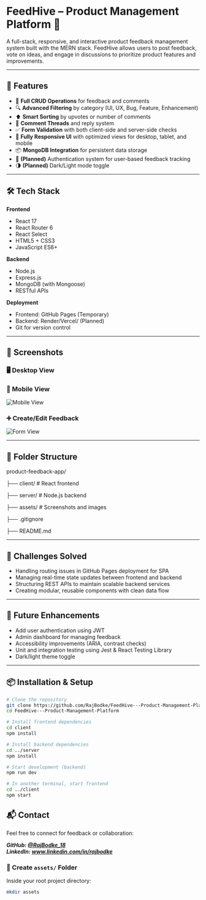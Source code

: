 # FeedHive – Product Management Platform 🐝

A full-stack, responsive, and interactive product feedback management system built with the MERN stack. FeedHive allows users to post feedback, vote on ideas, and engage in discussions to prioritize product features and improvements.

---

## 🚀 Features

- 🔄 **Full CRUD Operations** for feedback and comments
- 🔍 **Advanced Filtering** by category (UI, UX, Bug, Feature, Enhancement)
- ⬆️ **Smart Sorting** by upvotes or number of comments
- 💬 **Comment Threads** and reply system
- ✅ **Form Validation** with both client-side and server-side checks
- 📱 **Fully Responsive UI** with optimized views for desktop, tablet, and mobile
- 📦 **MongoDB Integration** for persistent data storage
- 🔐 **(Planned)** Authentication system for user-based feedback tracking
- 🌗 **(Planned)** Dark/Light mode toggle

---

## 🛠️ Tech Stack

**Frontend**
- React 17
- React Router 6
- React Select
- HTML5 + CSS3
- JavaScript ES6+

**Backend**
- Node.js
- Express.js
- MongoDB (with Mongoose)
- RESTful APIs

**Deployment**
- Frontend: GitHub Pages (Temporary)
- Backend: Render/Vercel/ (Planned)
- Git for version control

---

## 📸 Screenshots

### 🖥️ Desktop View


### 📱 Mobile View
![Mobile View](assets/mobile-view.png)

### ➕ Create/Edit Feedback
![Form View](assets/form-view.png)

---

## 📁 Folder Structure

<p> product-feedback-app/ </p>
<p> ├── client/ # React frontend </p>
<p> ├── server/ # Node.js backend </p>
<p> ├── assets/ # Screenshots and images </p>
<p> ├── .gitignore </p>
<p> ├── README.md </p>


---

## 🧠 Challenges Solved

- Handling routing issues in GitHub Pages deployment for SPA
- Managing real-time state updates between frontend and backend
- Structuring REST APIs to maintain scalable backend services
- Creating modular, reusable components with clean data flow

---

## 🔮 Future Enhancements

- Add user authentication using JWT
- Admin dashboard for managing feedback
- Accessibility improvements (ARIA, contrast checks)
- Unit and integration testing using Jest & React Testing Library
- Dark/light theme toggle

---

## 📦 Installation & Setup

```bash
# Clone the repository
git clone https://github.com/RajBodke/FeedHive---Product-Management-Platform.git
cd FeedHive---Product-Management-Platform

# Install frontend dependencies
cd client
npm install

# Install backend dependencies
cd ../server
npm install

# Start development (backend)
npm run dev

# In another terminal, start frontend
cd ../client
npm start
```

## 📬 Contact 
Feel free to connect for feedback or collaboration:
  
***GitHub: [@RajBodke_18](https://github.com/RajBodke)*** <br>
***LinkedIn: www.linkedin.com/in/rajbodke***

### 📁 Create `assets/` Folder

Inside your root project directory:

```bash
mkdir assets


